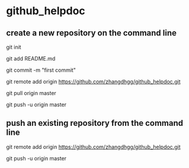 # github_helpdoc
## create a new repository on the command line 
git init 

git add README.md 

git commit -m "first commit" 

git remote add origin https://github.com/zhangdhgg/github_helpdoc.git

git pull origin master

git push -u origin master 

## push an existing repository from the command line
git remote add origin https://github.com/zhangdhgg/github_helpdoc.git 

git push -u origin master 

